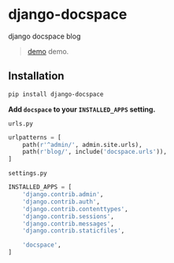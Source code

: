 # django-docspace
django docspace blog

> [demo](https://www.iloxp.com/) demo.

Installation
------------

```bash
pip install django-docspace
```

**Add `docspace` to your `INSTALLED_APPS` setting.**

`urls.py`

```python
urlpatterns = [
    path(r'^admin/', admin.site.urls),
    path(r'blog/', include('docspace.urls')),
]
```

`settings.py`

```python
INSTALLED_APPS = [
    'django.contrib.admin',
    'django.contrib.auth',
    'django.contrib.contenttypes',
    'django.contrib.sessions',
    'django.contrib.messages',
    'django.contrib.staticfiles',

    'docspace',
]
```
